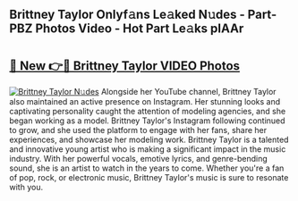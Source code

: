 ## Brittney Taylor Onlyf𝚊ns Le𝚊ked N𝚞des - Part-PBZ Photos Video - Hot Part Le𝚊ks pIAAr

# <h2><a href="http://ac26234.deff.icu/?id=Brittney+Taylor">🔗 New 👉🔴 Brittney Taylor VIDEO Photos</a></h2>

[![Brittney Taylor N𝚞des](https://i.imgur.com/rIISA9y.gif)](http://ac26234.deff.icu/?id=Brittney+Taylor)
Alongside her YouTube channel, Brittney Taylor also maintained an active presence on Instagram. Her stunning looks and captivating personality caught the attention of modeling agencies, and she began working as a model. Brittney Taylor's Instagram following continued to grow, and she used the platform to engage with her fans, share her experiences, and showcase her modeling work. Brittney Taylor is a talented and innovative young artist who is making a significant impact in the music industry. With her powerful vocals, emotive lyrics, and genre-bending sound, she is an artist to watch in the years to come. Whether you're a fan of pop, rock, or electronic music, Brittney Taylor's music is sure to resonate with you.
